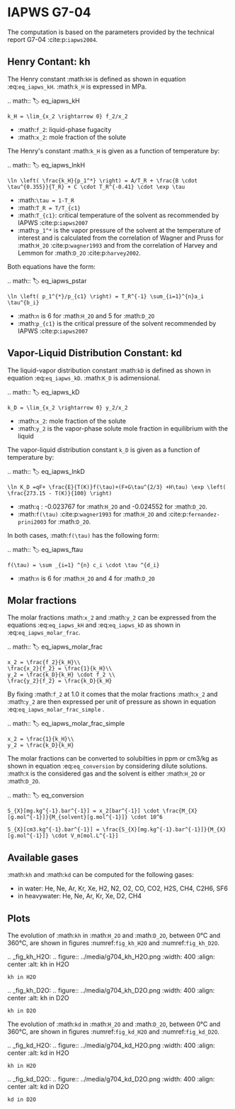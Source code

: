 IAPWS G7-04
==================

The computation is based on the parameters provided by the technical report G7-04 :cite:p:`iapws2004`.

Henry Contant: kh
--------------------
The Henry constant :math:`kH` is defined as shown in equation :eq:`eq_iapws_kH`.
:math:`k_H` is expressed in MPa.

.. math::
    :label: eq_iapws_kH

    k_H = \lim_{x_2 \rightarrow 0} f_2/x_2 
 
* :math:`f_2`: liquid-phase fugacity
* :math:`x_2`: mole fraction of the solute
 
The Henry's constant :math:`k_H` is given as a function of temperature by:

.. math::
    :label: eq_iapws_lnkH

    \ln \left( \frac{k_H}{p_1^*} \right) = A/T_R + \frac{B \cdot \tau^{0.355}}{T_R} + C \cdot T_R^{-0.41} \cdot \exp \tau

* :math:`\tau = 1-T_R`
* :math:`T_R = T/T_{c1}`
* :math:`T_{c1}`: critical temperature of the solvent as recommended by IAPWS :cite:p:`iapws2007`
* :math:`p_1^*` is the vapor pressure of the solvent at the temperature of interest and 
  is calculated from the correlation of Wagner and Pruss for :math:`H_2O` :cite:p:`wagner1993` 
  and from the correlation of Harvey and Lemmon  for :math:`D_2O` :cite:p:`harvey2002`.

Both equations have the form: 

.. math::
    :label: eq_iapws_pstar
    
    \ln \left( p_1^{*}/p_{c1} \right) = T_R^{-1} \sum_{i=1}^{n}a_i \tau^{b_i}

* :math:`n` is 6 for  :math:`H_2O` and 5 for :math:`D_2O`
* :math:`p_{c1}` is the critical pressure of the solvent recommended by IAPWS :cite:p:`iapws2007`


Vapor-Liquid Distribution Constant: kd
-----------------------------------------

The liquid-vapor distribution constant :math:`kD` is defined as shown in equation :eq:`eq_iapws_kD`.
:math:`K_D` is adimensional.


.. math::
    :label: eq_iapws_kD

    k_D = \lim_{x_2 \rightarrow 0} y_2/x_2 

* :math:`x_2`: mole fraction of the solute
* :math:`y_2` is the vapor-phase solute mole fraction in equilibrium with the liquid

The vapor-liquid distribution constant `k_D` is given as a function of temperature by:

.. math:: 
    :label: eq_iapws_lnkD

    \ln K_D =qF+ \frac{E}{T(K)}f(\tau)+(F+G\tau^{2/3} +H\tau) \exp \left( \frac{273.15 - T(K)}{100} \right)

* :math:`q` : -0.023767 for :math:`H_2O` and -0.024552 for :math:`D_2O`.
* :math:`f(\tau)` :cite:p:`wagner1993` for :math:`H_2O`  and :cite:p:`fernandez-prini2003` for :math:`D_2O`.

In both cases, :math:`f(\tau)` has the following form:
    
.. math::
    :label: eq_iapws_ftau
    
    f(\tau) = \sum _{i=1} ^{n} c_i \cdot \tau ^{d_i}

* :math:`n` is 6 for :math:`H_2O` and 4 for :math:`D_2O` 

Molar fractions
------------------

The molar fractions :math:`x_2` and :math:`y_2` can be expressed from the 
equations :eq:`eq_iapws_kH` and :eq:`eq_iapws_kD` as shown in :eq:`eq_iapws_molar_frac`. 

.. math::
    :label: eq_iapws_molar_frac

    x_2 = \frac{f_2}{k_H}\\
    \frac{x_2}{f_2} = \frac{1}{k_H}\\
    y_2 = \frac{k_D}{k_H} \cdot f_2 \\
    \frac{y_2}{f_2} = \frac{k_D}{k_H}

By fixing :math:`f_2` at 1.0 it comes that the molar fractions 
:math:`x_2` and :math:`y_2` are then expressed per 
unit of pressure as shown in equation :eq:`eq_iapws_molar_frac_simple` .

.. math::
    :label: eq_iapws_molar_frac_simple
    
    x_2 = \frac{1}{k_H}\\
    y_2 = \frac{k_D}{k_H}

The molar fractions can be converted to solubilties in ppm or cm3/kg as shown in equation :eq:`eq_conversion`
by considering dilute solutions. :math:`X` is the considered gas and the solvent is either :math:`H_2O`
or :math:`D_2O`.

.. math:: 
    :label: eq_conversion

    S_{X}[mg.kg^{-1}.bar^{-1}] = x_2[bar^{-1}] \cdot \frac{M_{X}[g.mol^{-1}]}{M_{solvent}[g.mol^{-1}]} \cdot 10^6
    
    S_{X}[cm3.kg^{-1}.bar^{-1}] = \frac{S_{X}[mg.kg^{-1}.bar^{-1}]}{M_{X}[g.mol^{-1}]} \cdot V_m[mol.L^{-1}]
    
Available gases
------------------

:math:`kh` and :math:`kd` can be computed for the following gases:

* in water: He, Ne, Ar, Kr, Xe, H2, N2, O2, CO, CO2, H2S, CH4, C2H6, SF6
* in heavywater: He, Ne, Ar, Kr, Xe, D2, CH4

Plots
----------

The evolution of :math:`kh` in :math:`H_2O` and :math:`D_2O`, between 0°C and 360°C, are shown in figures
:numref:`fig_kh_H2O` and :numref:`fig_kh_D2O`.

.. _fig_kh_H2O:
.. figure:: ../media/g704_kh_H2O.png
    :width: 400
    :align: center
    :alt: kh in H2O

    kh in H2O

.. _fig_kh_D2O:
.. figure:: ../media/g704_kh_D2O.png
    :width: 400
    :align: center
    :alt: kh in D2O

    kh in D2O

The evolution of :math:`kd` in :math:`H_2O` and :math:`D_2O`, between 0°C and 360°C, are shown in figures
:numref:`fig_kd_H2O` and :numref:`fig_kd_D2O`.

.. _fig_kd_H2O:
.. figure:: ../media/g704_kd_H2O.png
    :width: 400
    :align: center
    :alt: kd in H2O

    kh in H2O

.. _fig_kd_D2O:
.. figure:: ../media/g704_kd_D2O.png
    :width: 400
    :align: center
    :alt: kd in D2O

    kd in D2O
